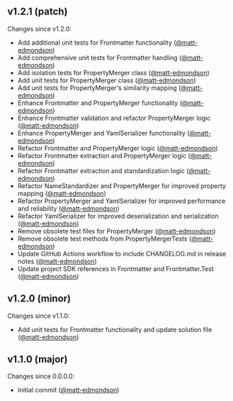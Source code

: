 ## v1.2.1 (patch)

Changes since v1.2.0:

- Add additional unit tests for Frontmatter functionality ([@matt-edmondson](https://github.com/matt-edmondson))
- Add comprehensive unit tests for Frontmatter handling ([@matt-edmondson](https://github.com/matt-edmondson))
- Add isolation tests for PropertyMerger class ([@matt-edmondson](https://github.com/matt-edmondson))
- Add unit tests for PropertyMerger class ([@matt-edmondson](https://github.com/matt-edmondson))
- Add unit tests for PropertyMerger's similarity mapping ([@matt-edmondson](https://github.com/matt-edmondson))
- Enhance Frontmatter and PropertyMerger functionality ([@matt-edmondson](https://github.com/matt-edmondson))
- Enhance Frontmatter validation and refactor PropertyMerger logic ([@matt-edmondson](https://github.com/matt-edmondson))
- Enhance PropertyMerger and YamlSerializer functionality ([@matt-edmondson](https://github.com/matt-edmondson))
- Refactor Frontmatter and PropertyMerger logic ([@matt-edmondson](https://github.com/matt-edmondson))
- Refactor Frontmatter extraction and PropertyMerger logic ([@matt-edmondson](https://github.com/matt-edmondson))
- Refactor Frontmatter extraction and standardization logic ([@matt-edmondson](https://github.com/matt-edmondson))
- Refactor NameStandardizer and PropertyMerger for improved property mapping ([@matt-edmondson](https://github.com/matt-edmondson))
- Refactor PropertyMerger and YamlSerializer for improved performance and reliability ([@matt-edmondson](https://github.com/matt-edmondson))
- Refactor YamlSerializer for improved deserialization and serialization ([@matt-edmondson](https://github.com/matt-edmondson))
- Remove obsolete test files for PropertyMerger ([@matt-edmondson](https://github.com/matt-edmondson))
- Remove obsolete test methods from PropertyMergerTests ([@matt-edmondson](https://github.com/matt-edmondson))
- Update GitHub Actions workflow to include CHANGELOG.md in release notes ([@matt-edmondson](https://github.com/matt-edmondson))
- Update project SDK references in Frontmatter and Frontmatter.Test ([@matt-edmondson](https://github.com/matt-edmondson))

## v1.2.0 (minor)

Changes since v1.1.0:

- Add unit tests for Frontmatter functionality and update solution file ([@matt-edmondson](https://github.com/matt-edmondson))

## v1.1.0 (major)

Changes since 0.0.0.0:

- Initial commit ([@matt-edmondson](https://github.com/matt-edmondson))


